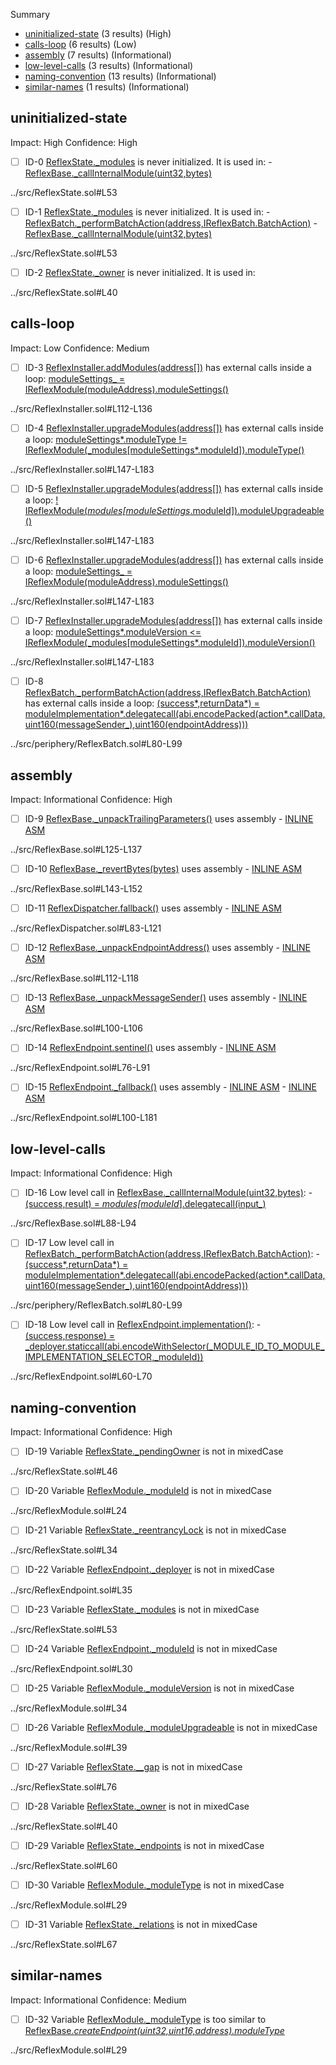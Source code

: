 Summary

- [uninitialized-state](#uninitialized-state) (3 results) (High)
- [calls-loop](#calls-loop) (6 results) (Low)
- [assembly](#assembly) (7 results) (Informational)
- [low-level-calls](#low-level-calls) (3 results) (Informational)
- [naming-convention](#naming-convention) (13 results) (Informational)
- [similar-names](#similar-names) (1 results) (Informational)

## uninitialized-state

Impact: High
Confidence: High

- [ ] ID-0
      [ReflexState.\_modules](../src/ReflexState.sol#L53) is never initialized. It is used in: - [ReflexBase.\_callInternalModule(uint32,bytes)](../src/ReflexBase.sol#L88-L94)

../src/ReflexState.sol#L53

- [ ] ID-1
      [ReflexState.\_modules](../src/ReflexState.sol#L53) is never initialized. It is used in: - [ReflexBatch.\_performBatchAction(address,IReflexBatch.BatchAction)](../src/periphery/ReflexBatch.sol#L80-L99) - [ReflexBase.\_callInternalModule(uint32,bytes)](../src/ReflexBase.sol#L88-L94)

../src/ReflexState.sol#L53

- [ ] ID-2
      [ReflexState.\_owner](../src/ReflexState.sol#L40) is never initialized. It is used in:

../src/ReflexState.sol#L40

## calls-loop

Impact: Low
Confidence: Medium

- [ ] ID-3
      [ReflexInstaller.addModules(address[])](../src/ReflexInstaller.sol#L112-L136) has external calls inside a loop: [moduleSettings\_ = IReflexModule(moduleAddress).moduleSettings()](../src/ReflexInstaller.sol#L118)

../src/ReflexInstaller.sol#L112-L136

- [ ] ID-4
      [ReflexInstaller.upgradeModules(address[])](../src/ReflexInstaller.sol#L147-L183) has external calls inside a loop: [moduleSettings*.moduleType != IReflexModule(\_modules[moduleSettings*.moduleId]).moduleType()](../src/ReflexInstaller.sol#L167)

../src/ReflexInstaller.sol#L147-L183

- [ ] ID-5
      [ReflexInstaller.upgradeModules(address[])](../src/ReflexInstaller.sol#L147-L183) has external calls inside a loop: [! IReflexModule(_modules[moduleSettings_.moduleId]).moduleUpgradeable()](../src/ReflexInstaller.sol#L159)

../src/ReflexInstaller.sol#L147-L183

- [ ] ID-6
      [ReflexInstaller.upgradeModules(address[])](../src/ReflexInstaller.sol#L147-L183) has external calls inside a loop: [moduleSettings\_ = IReflexModule(moduleAddress).moduleSettings()](../src/ReflexInstaller.sol#L153)

../src/ReflexInstaller.sol#L147-L183

- [ ] ID-7
      [ReflexInstaller.upgradeModules(address[])](../src/ReflexInstaller.sol#L147-L183) has external calls inside a loop: [moduleSettings*.moduleVersion <= IReflexModule(\_modules[moduleSettings*.moduleId]).moduleVersion()](../src/ReflexInstaller.sol#L163)

../src/ReflexInstaller.sol#L147-L183

- [ ] ID-8
      [ReflexBatch.\_performBatchAction(address,IReflexBatch.BatchAction)](../src/periphery/ReflexBatch.sol#L80-L99) has external calls inside a loop: [(success*,returnData*) = moduleImplementation*.delegatecall(abi.encodePacked(action*.callData,uint160(messageSender\_),uint160(endpointAddress)))](../src/periphery/ReflexBatch.sol#L96-L98)

../src/periphery/ReflexBatch.sol#L80-L99

## assembly

Impact: Informational
Confidence: High

- [ ] ID-9
      [ReflexBase.\_unpackTrailingParameters()](../src/ReflexBase.sol#L125-L137) uses assembly - [INLINE ASM](../src/ReflexBase.sol#L133-L136)

../src/ReflexBase.sol#L125-L137

- [ ] ID-10
      [ReflexBase.\_revertBytes(bytes)](../src/ReflexBase.sol#L143-L152) uses assembly - [INLINE ASM](../src/ReflexBase.sol#L146-L148)

../src/ReflexBase.sol#L143-L152

- [ ] ID-11
      [ReflexDispatcher.fallback()](../src/ReflexDispatcher.sol#L83-L121) uses assembly - [INLINE ASM](../src/ReflexDispatcher.sol#L97-L120)

../src/ReflexDispatcher.sol#L83-L121

- [ ] ID-12
      [ReflexBase.\_unpackEndpointAddress()](../src/ReflexBase.sol#L112-L118) uses assembly - [INLINE ASM](../src/ReflexBase.sol#L115-L117)

../src/ReflexBase.sol#L112-L118

- [ ] ID-13
      [ReflexBase.\_unpackMessageSender()](../src/ReflexBase.sol#L100-L106) uses assembly - [INLINE ASM](../src/ReflexBase.sol#L103-L105)

../src/ReflexBase.sol#L100-L106

- [ ] ID-14
      [ReflexEndpoint.sentinel()](../src/ReflexEndpoint.sol#L76-L91) uses assembly - [INLINE ASM](../src/ReflexEndpoint.sol#L83-L86)

../src/ReflexEndpoint.sol#L76-L91

- [ ] ID-15
      [ReflexEndpoint.\_fallback()](../src/ReflexEndpoint.sol#L100-L181) uses assembly - [INLINE ASM](../src/ReflexEndpoint.sol#L106-L151) - [INLINE ASM](../src/ReflexEndpoint.sol#L154-L179)

../src/ReflexEndpoint.sol#L100-L181

## low-level-calls

Impact: Informational
Confidence: High

- [ ] ID-16
      Low level call in [ReflexBase.\_callInternalModule(uint32,bytes)](../src/ReflexBase.sol#L88-L94): - [(success,result) = _modules[moduleId_].delegatecall(input\_)](../src/ReflexBase.sol#L89)

../src/ReflexBase.sol#L88-L94

- [ ] ID-17
      Low level call in [ReflexBatch.\_performBatchAction(address,IReflexBatch.BatchAction)](../src/periphery/ReflexBatch.sol#L80-L99): - [(success*,returnData*) = moduleImplementation*.delegatecall(abi.encodePacked(action*.callData,uint160(messageSender\_),uint160(endpointAddress)))](../src/periphery/ReflexBatch.sol#L96-L98)

../src/periphery/ReflexBatch.sol#L80-L99

- [ ] ID-18
      Low level call in [ReflexEndpoint.implementation()](../src/ReflexEndpoint.sol#L60-L70): - [(success,response) = \_deployer.staticcall(abi.encodeWithSelector(\_MODULE_ID_TO_MODULE_IMPLEMENTATION_SELECTOR,\_moduleId))](../src/ReflexEndpoint.sol#L61-L63)

../src/ReflexEndpoint.sol#L60-L70

## naming-convention

Impact: Informational
Confidence: High

- [ ] ID-19
      Variable [ReflexState.\_pendingOwner](../src/ReflexState.sol#L46) is not in mixedCase

../src/ReflexState.sol#L46

- [ ] ID-20
      Variable [ReflexModule.\_moduleId](../src/ReflexModule.sol#L24) is not in mixedCase

../src/ReflexModule.sol#L24

- [ ] ID-21
      Variable [ReflexState.\_reentrancyLock](../src/ReflexState.sol#L34) is not in mixedCase

../src/ReflexState.sol#L34

- [ ] ID-22
      Variable [ReflexEndpoint.\_deployer](../src/ReflexEndpoint.sol#L35) is not in mixedCase

../src/ReflexEndpoint.sol#L35

- [ ] ID-23
      Variable [ReflexState.\_modules](../src/ReflexState.sol#L53) is not in mixedCase

../src/ReflexState.sol#L53

- [ ] ID-24
      Variable [ReflexEndpoint.\_moduleId](../src/ReflexEndpoint.sol#L30) is not in mixedCase

../src/ReflexEndpoint.sol#L30

- [ ] ID-25
      Variable [ReflexModule.\_moduleVersion](../src/ReflexModule.sol#L34) is not in mixedCase

../src/ReflexModule.sol#L34

- [ ] ID-26
      Variable [ReflexModule.\_moduleUpgradeable](../src/ReflexModule.sol#L39) is not in mixedCase

../src/ReflexModule.sol#L39

- [ ] ID-27
      Variable [ReflexState.\_\_gap](../src/ReflexState.sol#L76) is not in mixedCase

../src/ReflexState.sol#L76

- [ ] ID-28
      Variable [ReflexState.\_owner](../src/ReflexState.sol#L40) is not in mixedCase

../src/ReflexState.sol#L40

- [ ] ID-29
      Variable [ReflexState.\_endpoints](../src/ReflexState.sol#L60) is not in mixedCase

../src/ReflexState.sol#L60

- [ ] ID-30
      Variable [ReflexModule.\_moduleType](../src/ReflexModule.sol#L29) is not in mixedCase

../src/ReflexModule.sol#L29

- [ ] ID-31
      Variable [ReflexState.\_relations](../src/ReflexState.sol#L67) is not in mixedCase

../src/ReflexState.sol#L67

## similar-names

Impact: Informational
Confidence: Medium

- [ ] ID-32
      Variable [ReflexModule.\_moduleType](../src/ReflexModule.sol#L29) is too similar to [ReflexBase._createEndpoint(uint32,uint16,address).moduleType_](../src/ReflexBase.sol#L58)

../src/ReflexModule.sol#L29

